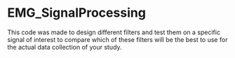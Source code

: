 # EMG_SignalProcessing
This code was made to design different filters and test them on a specific signal of interest to compare which of these filters will be the best to use for the actual data collection of your study.
